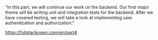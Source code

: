 "In this part, we will continue our work on the backend. 
Our first major theme will be writing unit and integration tests for the backend. 
After we have covered testing, we will take a look at implementing user authentication and authorization."

https://fullstackopen.com/en/part4
